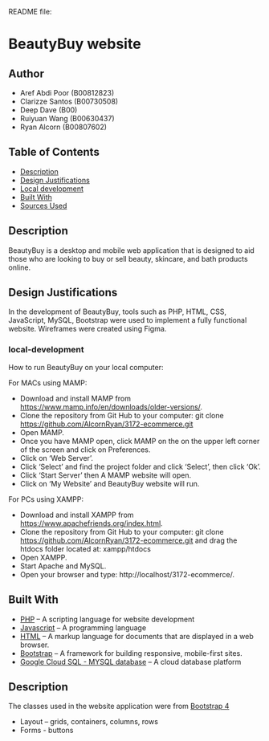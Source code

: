 README file: 
# BeautyBuy website
## Author 
* Aref Abdi Poor (B00812823) 
* Clarizze Santos (B00730508) 
* Deep Dave (B00) 
* Ruiyuan Wang (B00630437)
* Ryan Alcorn (B00807602) 
 
## Table of Contents 
- [Description](#description)
- [Design Justifications](#design-justifications) 
- [Local development](#local-development) 
- [Built With](#built-with) 
- [Sources Used](#sources-used) 
 
## Description 
 
BeautyBuy is a desktop and mobile web application that is designed to aid those who are looking to buy or sell beauty, skincare, and bath products online.  
 
## Design Justifications 
 
In the development of BeautyBuy, tools such as PHP, HTML, CSS, JavaScript, MySQL, Bootstrap were used to implement a fully functional website. Wireframes were created using Figma. 
 
 
### local-development 
 
How to run BeautyBuy on your local computer: 

For MACs using MAMP:
* Download and install MAMP from https://www.mamp.info/en/downloads/older-versions/.
* Clone the repository from Git Hub to your computer: git clone https://github.com/AlcornRyan/3172-ecommerce.git
* Open MAMP.
* Once you have MAMP open, click MAMP on the on the upper left corner of the screen and click on Preferences.
* Click on ‘Web Server’. 
* Click ‘Select’ and find the project folder and click ‘Select’, then click ‘Ok’.
* Click ‘Start Server’ then A MAMP website will open.
* Click on ‘My Website’ and BeautyBuy website will run. 

For PCs using XAMPP:
* Download and install XAMPP from https://www.apachefriends.org/index.html.
* Clone the repository from Git Hub to your computer: git clone https://github.com/AlcornRyan/3172-ecommerce.git and drag the htdocs folder located at: xampp/htdocs
* Open XAMPP.
* Start Apache and MySQL.
* Open your browser and type: http://localhost/3172-ecommerce/.
 
  
## Built With 
 
* [PHP]() – A scripting language for website development 
* [Javascript]() – A programming language 
* [HTML]() – A markup language for documents that are displayed in a web browser.
* [Bootstrap]( https://getbootstrap.com/docs/5.0/getting-started/introduction/) – A framework for building responsive, mobile-first sites.
* [Google Cloud SQL - MYSQL database]( https://cloud.google.com/sql/) – A cloud database platform  
 
## Description 
 
The classes used in the website application were from [Bootstrap 4](https://getbootstrap.com/docs/4.0/layout/overview/) 
* Layout – grids, containers, columns, rows
* Forms - buttons
